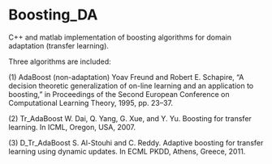 Boosting_DA
===========

C++ and matlab implementation of boosting algorithms for domain adaptation (transfer learning).

Three algorithms are included:

(1) AdaBoost (non-adaptation)
Yoav Freund and Robert E. Schapire, “A decision theoretic generalization of on-line learning and an application to boosting,” in Proceedings of the Second European Conference on Computational Learning Theory, 1995, pp. 23–37.

(2) Tr_AdaBoost
W. Dai, Q. Yang, G. Xue, and Y. Yu. Boosting for transfer learning. In ICML, Oregon, USA, 2007.

(3) D_Tr_AdaBoost
S. Al-Stouhi and C. Reddy. Adaptive boosting for transfer learning using dynamic updates. In ECML PKDD, Athens, Greece, 2011.
